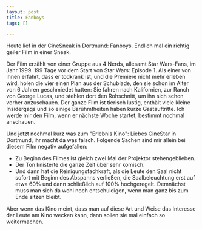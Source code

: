 ```yaml
--- 
layout: post
title: Fanboys
tags: []

---
```

Heute lief in der CineSneak in Dortmund: Fanboys. Endlich mal ein richtig geiler Film in einer Sneak.

Der Film erzählt von einer Gruppe aus 4 Nerds, allesamt Star Wars-Fans, im Jahr 1999. 199 Tage vor dem Start von Star Wars: Episode 1. Als einer von ihnen erfährt, dass er todkrank ist, und die Premiere nicht mehr erleben wird, holen die vier einen Plan aus der Schublade, den sie schon im Alter von 6 Jahren geschmiedet hatten: Sie fahren nach Kalifornien, zur Ranch von George Lucas, und stehlen dort den Rohschnitt, um ihn sich schon vorher anzuschauen.
Der ganze Film ist tierisch lustig, enthält viele kleine Insidergags und so einige Barühmtheiten haben kurze Gastauftritte. Ich werde mir den Film, wenn er nächste Woche startet, bestimmt nochmal anschauen.

Und jetzt nochmal kurz was zum "Erlebnis Kino": Liebes CineStar in Dortmund, ihr macht da was falsch. Folgende Sachen sind mir allein bei diesem Film negativ aufgefallen:
<ul>
	<li>Zu Beginn des Filmes ist gleich zwei Mal der Projektor stehengeblieben.</li>
	<li>Der Ton knisterte die ganze Zeit über sehr komisch.</li>
	<li>Und dann hat die Reinigungsfachkraft, als die Leute den Saal nicht sofort mit Beginn des Abspanns verließen, die Saalbeleuchtung erst auf etwa 60% und dann schließlich auf 100% hochgeregelt. Demnächst muss man sich da wohl noch entschuldigen, wenn man ganz bis zum Ende sitzen bleibt.</li>
</ul>
Aber wenn das Kino meint, dass man auf diese Art und Weise das Interesse der Leute am Kino wecken kann, dann sollen sie mal einfach so weitermachen.
